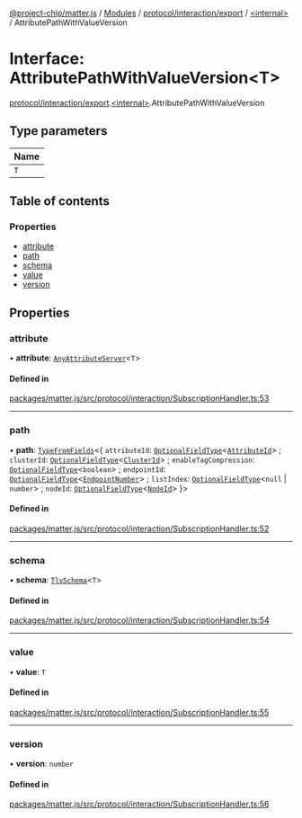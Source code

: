 [@project-chip/matter.js](../README.md) / [Modules](../modules.md) / [protocol/interaction/export](../modules/protocol_interaction_export.md) / [\<internal\>](../modules/protocol_interaction_export._internal_.md) / AttributePathWithValueVersion

# Interface: AttributePathWithValueVersion\<T\>

[protocol/interaction/export](../modules/protocol_interaction_export.md).[\<internal\>](../modules/protocol_interaction_export._internal_.md).AttributePathWithValueVersion

## Type parameters

| Name |
| :------ |
| `T` |

## Table of contents

### Properties

- [attribute](protocol_interaction_export._internal_.AttributePathWithValueVersion.md#attribute)
- [path](protocol_interaction_export._internal_.AttributePathWithValueVersion.md#path)
- [schema](protocol_interaction_export._internal_.AttributePathWithValueVersion.md#schema)
- [value](protocol_interaction_export._internal_.AttributePathWithValueVersion.md#value)
- [version](protocol_interaction_export._internal_.AttributePathWithValueVersion.md#version)

## Properties

### attribute

• **attribute**: [`AnyAttributeServer`](../modules/cluster_export.md#anyattributeserver)\<`T`\>

#### Defined in

[packages/matter.js/src/protocol/interaction/SubscriptionHandler.ts:53](https://github.com/project-chip/matter.js/blob/904d0c9b952b91f28a21803759c5e5c66ee4d272/packages/matter.js/src/protocol/interaction/SubscriptionHandler.ts#L53)

___

### path

• **path**: [`TypeFromFields`](../modules/tlv_export.md#typefromfields)\<\{ `attributeId`: [`OptionalFieldType`](tlv_export.OptionalFieldType.md)\<[`AttributeId`](../modules/datatype_export.md#attributeid)\> ; `clusterId`: [`OptionalFieldType`](tlv_export.OptionalFieldType.md)\<[`ClusterId`](../modules/datatype_export.md#clusterid)\> ; `enableTagCompression`: [`OptionalFieldType`](tlv_export.OptionalFieldType.md)\<`boolean`\> ; `endpointId`: [`OptionalFieldType`](tlv_export.OptionalFieldType.md)\<[`EndpointNumber`](../modules/datatype_export.md#endpointnumber)\> ; `listIndex`: [`OptionalFieldType`](tlv_export.OptionalFieldType.md)\<``null`` \| `number`\> ; `nodeId`: [`OptionalFieldType`](tlv_export.OptionalFieldType.md)\<[`NodeId`](../modules/datatype_export.md#nodeid)\>  }\>

#### Defined in

[packages/matter.js/src/protocol/interaction/SubscriptionHandler.ts:52](https://github.com/project-chip/matter.js/blob/904d0c9b952b91f28a21803759c5e5c66ee4d272/packages/matter.js/src/protocol/interaction/SubscriptionHandler.ts#L52)

___

### schema

• **schema**: [`TlvSchema`](../classes/tlv_export.TlvSchema.md)\<`T`\>

#### Defined in

[packages/matter.js/src/protocol/interaction/SubscriptionHandler.ts:54](https://github.com/project-chip/matter.js/blob/904d0c9b952b91f28a21803759c5e5c66ee4d272/packages/matter.js/src/protocol/interaction/SubscriptionHandler.ts#L54)

___

### value

• **value**: `T`

#### Defined in

[packages/matter.js/src/protocol/interaction/SubscriptionHandler.ts:55](https://github.com/project-chip/matter.js/blob/904d0c9b952b91f28a21803759c5e5c66ee4d272/packages/matter.js/src/protocol/interaction/SubscriptionHandler.ts#L55)

___

### version

• **version**: `number`

#### Defined in

[packages/matter.js/src/protocol/interaction/SubscriptionHandler.ts:56](https://github.com/project-chip/matter.js/blob/904d0c9b952b91f28a21803759c5e5c66ee4d272/packages/matter.js/src/protocol/interaction/SubscriptionHandler.ts#L56)
